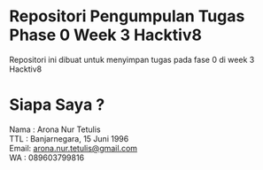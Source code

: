 # Repositori Pengumpulan Tugas Phase 0 Week 3 Hacktiv8

Repositori ini dibuat untuk menyimpan tugas pada fase 0 di week 3 Hacktiv8

# Siapa Saya ?

Nama : Arona Nur Tetulis <br>
TTL  : Banjarnegara, 15 Juni 1996 <br>
Email: arona.nur.tetulis@gmail.com <br>
WA   : 089603799816 <br>